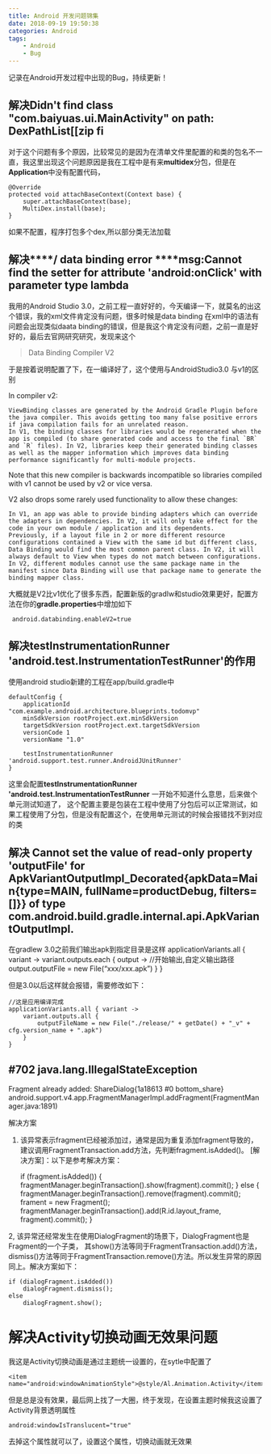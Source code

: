 ```yaml
---
title: Android 开发问题锦集
date: 2018-09-19 19:50:38
categories: Android
tags: 
    - Android
    - Bug
---
```


记录在Android开发过程中出现的Bug，持续更新！

## 解决Didn't find class "com.baiyuas.ui.MainActivity" on path: DexPathList[[zip fi

对于这个问题有多个原因，比较常见的是因为在清单文件里配置的和类的包名不一直，我这里出现这个问题原因是我在工程中是有来**multidex**分包，但是在**Application**中没有配置代码，

	@Override
    protected void attachBaseContext(Context base) {
        super.attachBaseContext(base);
        MultiDex.install(base);
    }

如果不配置，程序打包多个dex,所以部分类无法加载

## 解决****/ data binding error ****msg:Cannot find the setter for attribute 'android:onClick' with parameter type lambda

我用的Android Studio 3.0，之前工程一直好好的，今天编译一下，就莫名的出这个错误，我的xml文件肯定没有问题，很多时候是data binding 在xml中的语法有问题会出现类似daata binding的错误，但是我这个肯定没有问题，之前一直是好好的，最后去官网研究研究，发现来这个
> Data Binding Compiler V2 

于是按着说明配置了下，在一编译好了，这个使用与AndroidStudio3.0 与v1的区别

In compiler v2:

    ViewBinding classes are generated by the Android Gradle Plugin before the java compiler. This avoids getting too many false positive errors if java compilation fails for an unrelated reason.
    In V1, the binding classes for libraries would be regenerated when the app is compiled (to share generated code and access to the final `BR` and `R` files). In V2, libraries keep their generated binding classes as well as the mapper information which improves data binding performance significantly for multi-module projects.

Note that this new compiler is backwards incompatible so libraries compiled with v1 cannot be used by v2 or vice versa.

V2 also drops some rarely used functionality to allow these changes:

    In V1, an app was able to provide binding adapters which can override the adapters in dependencies. In V2, it will only take effect for the code in your own module / application and its dependents.
    Previously, if a layout file in 2 or more different resource configurations contained a View with the same id but different class, Data Binding would find the most common parent class. In V2, it will always default to View when types do not match between configurations.
    In V2, different modules cannot use the same package name in the manifest since Data Binding will use that package name to generate the binding mapper class.

大概就是V2比v1优化了很多东西，配置新版的gradlw和studio效果更好，配置方法在你的**gradle.properties**中增加如下

	 android.databinding.enableV2=true

## 解决testInstrumentationRunner 'android.test.InstrumentationTestRunner'的作用

使用android studio新建的工程在app/build.gradle中

    defaultConfig {
        applicationId "com.example.android.architecture.blueprints.todomvp"
        minSdkVersion rootProject.ext.minSdkVersion
        targetSdkVersion rootProject.ext.targetSdkVersion
        versionCode 1
        versionName "1.0"

        testInstrumentationRunner 'android.support.test.runner.AndroidJUnitRunner'
    }

这里会配置**testInstrumentationRunner 'android.test.InstrumentationTestRunner** 一开始不知道什么意思，后来做个单元测试知道了， 这个配置主要是包装在工程中使用了分包后可以正常测试，如果工程使用了分包，但是没有配置这个，在使用单元测试的时候会报错找不到对应的类

## 解决 Cannot set the value of read-only property 'outputFile' for ApkVariantOutputImpl_Decorated{apkData=Main{type=MAIN, fullName=productDebug, filters=[]}} of type com.android.build.gradle.internal.api.ApkVariantOutputImpl.

在gradlew 3.0之前我们输出apk到指定目录是这样
	applicationVariants.all { variant ->
                variant.outputs.each { output ->
                    //开始输出,自定义输出路径
                    output.outputFile = new File(“xxx/xxx.apk”)
                }
            }

但是3.0以后这样就会报错，需要修改如下：

    //这是应用编译完成
    applicationVariants.all { variant ->
        variant.outputs.all {
            outputFileName = new File("./release/" + getDate() + "_v" + cfg.version_name + ".apk")
        }
    }

## #702 java.lang.IllegalStateException
Fragment already added: ShareDialog{1a18613 #0 bottom_share}
android.support.v4.app.FragmentManagerImpl.addFragment(FragmentManager.java:1891)

解决方案
1. 该异常表示fragment已经被添加过，通常是因为重复添加fragment导致的，建议调用FragmentTransaction.add方法，先判断fragment.isAdded()。
[解决方案]：以下是参考解决方案：

	if (fragment.isAdded()) { 
	    fragmentManager.beginTransaction().show(fragment).commit();
	} else {
	    fragmentManager.beginTransaction().remove(fragment).commit();
	    frament = new Fragment();
	    fragmentManager.beginTransaction().add(R.id.layout_frame, fragment).commit();
	}

2, 该异常还经常发生在使用DialogFragment的场景下，DialogFragment也是Fragment的一个子类，
其show()方法等同于FragmentTransaction.add()方法，dismiss()方法等同于FragmentTransaction.remove()方法。所以发生异常的原因同上。解决方案如下：

    if (dialogFragment.isAdded())
    	dialogFragment.dismiss();
    else
    	dialogFragment.show();

# 解决Activity切换动画无效果问题
 
我这是Activity切换动画是通过主题统一设置的，在sytle中配置了

	<item name="android:windowAnimationStyle">@style/Al.Animation.Activity</item>

但是总是没有效果，最后网上找了一大圈，终于发现，在设置主题时候我这设置了Activity背景透明属性

	android:windowIsTranslucent="true"

去掉这个属性就可以了，设置这个属性，切换动画就无效果